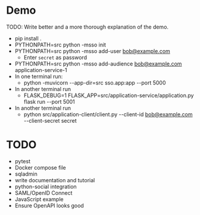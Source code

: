 Demo
====

TODO: Write better and a more thorough explanation of the demo.

* pip install .
* PYTHONPATH=src python -msso init
* PYTHONPATH=src python -msso add-user bob@example.com
  * Enter `secret` as password
* PYTHONPATH=src python -msso add-audience bob@example.com application-service-1
* In one terminal run:
  * python -muvicorn --app-dir=src sso.app:app --port 5000
* In another terminal run
  * FLASK_DEBUG=1 FLASK_APP=src/application-service/application.py flask run --port 5001
* In another terminal run
  * python src/application-client/client.py --client-id bob@example.com --client-secret secret


TODO
====

* pytest
* Docker compose file
* sqladmin
* write documentation and tutorial
* python-social integration
* SAML/OpenID Connect
* JavaScript example
* Ensure OpenAPI looks good